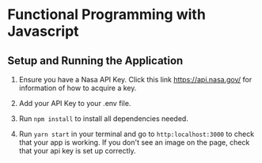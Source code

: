 # Functional Programming with Javascript 

## Setup and Running the Application

1. Ensure you have a Nasa API Key. Click this link https://api.nasa.gov/ for information of how to acquire a key.

2. Add your API Key to your .env file.

3. Run `npm install` to install all dependencies needed.

4. Run `yarn start` in your terminal and go to `http:localhost:3000` to check that your app is working. If you don't see an image on the page, check that your api key is set up correctly.
